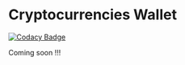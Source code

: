 # Cryptocurrencies Wallet

[![Codacy Badge](https://api.codacy.com/project/badge/Grade/685b0cd7f493438e9086402d4e3d2c2e)](https://app.codacy.com/gh/hacks1ash/cryptocurrency-wallet?utm_source=github.com&utm_medium=referral&utm_content=hacks1ash/cryptocurrency-wallet&utm_campaign=Badge_Grade_Settings)

Coming soon !!!
